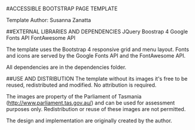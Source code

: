 #ACCESSIBLE BOOTSTRAP PAGE TEMPLATE

Template Author: Susanna Zanatta


##EXTERNAL LIBRARIES AND DEPENDENCIES
JQuery
Boostrap 4
Google Fonts API
FontAwesome API

The template uses the Bootstrap 4 responsive grid and menu layout.
Fonts and icons are served by the Google Fonts API and the FontAwesome API.

All dependencies are in the dependencies folder.


##USE AND DISTRIBUTION
The template without its images it's free to be reused, redistributed and modified. No attribution is required.

The images are property of the Parliament of Tasmania (http://www.parliament.tas.gov.au/) and can be used for assessment purposes only.
Redistribution or reuse of these images are not permitted.

The design and implementation are originally created by the author.

